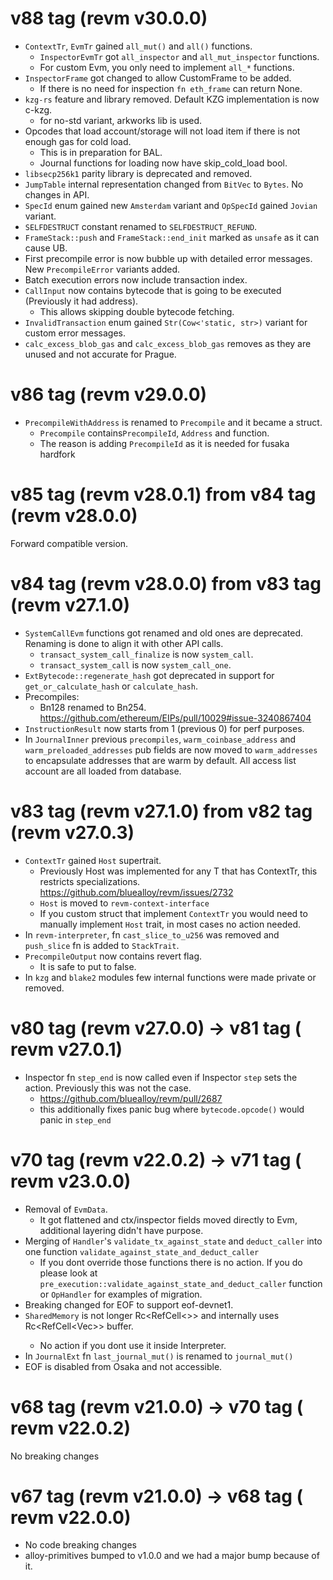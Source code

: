 # v88 tag (revm v30.0.0)

* `ContextTr`, `EvmTr` gained `all_mut()` and `all()` functions.
  * `InspectorEvmTr` got `all_inspector` and `all_mut_inspector` functions.
  * For custom Evm, you only need to implement `all_*` functions.
* `InspectorFrame` got changed to allow CustomFrame to be added.
  * If there is no need for inspection `fn eth_frame` can return None.
* `kzg-rs` feature and library removed. Default KZG implementation is now c-kzg.
  * for no-std variant, arkworks lib is used.
* Opcodes that load account/storage will not load item if there is not enough gas for cold load.
  * This is in preparation for BAL.
  * Journal functions for loading now have skip_cold_load bool.
* `libsecp256k1` parity library is deprecated and removed.
* `JumpTable` internal representation changed from `BitVec` to `Bytes`. No changes in API.
* `SpecId` enum gained new `Amsterdam` variant and `OpSpecId` gained `Jovian` variant.
* `SELFDESTRUCT` constant renamed to `SELFDESTRUCT_REFUND`.
* `FrameStack::push` and `FrameStack::end_init` marked as `unsafe` as it can cause UB.
* First precompile error is now bubble up with detailed error messages. New `PrecompileError` variants added.
* Batch execution errors now include transaction index.
* `CallInput` now contains bytecode that is going to be executed (Previously it had address).
  * This allows skipping double bytecode fetching.
* `InvalidTransaction` enum gained `Str(Cow<'static, str>)` variant for custom error messages.
* `calc_excess_blob_gas` and `calc_excess_blob_gas` removes as they are unused and not accurate for Prague.

# v86 tag (revm v29.0.0)

* `PrecompileWithAddress` is renamed to `Precompile` and it became a struct.
  * `Precompile` contains`PrecompileId`, `Address` and function.
  * The reason is adding `PrecompileId` as it is needed for fusaka hardfork

# v85 tag (revm v28.0.1) from v84 tag (revm v28.0.0)

Forward compatible version.

# v84 tag (revm v28.0.0) from v83 tag (revm v27.1.0)

* `SystemCallEvm` functions got renamed and old ones are deprecated. Renaming is done to align it with other API calls.
   * `transact_system_call_finalize` is now `system_call`.
   * `transact_system_call` is now `system_call_one`.
* `ExtBytecode::regenerate_hash` got deprecated in support for `get_or_calculate_hash` or `calculate_hash`.
* Precompiles:
  * Bn128 renamed to Bn254. https://github.com/ethereum/EIPs/pull/10029#issue-3240867404
* `InstructionResult` now starts from 1 (previous 0) for perf purposes.
* In `JournalInner` previous `precompiles`, `warm_coinbase_address` and `warm_preloaded_addresses` pub fields are now moved to `warm_addresses` to encapsulate addresses that are warm by default. All access list account are all loaded from database.


# v83 tag (revm v27.1.0) from v82 tag (revm v27.0.3)

* `ContextTr` gained `Host` supertrait.
  * Previously Host was implemented for any T that has ContextTr, this restricts specializations.
  https://github.com/bluealloy/revm/issues/2732
  * `Host` is moved to `revm-context-interface`
  * If you custom struct that implement `ContextTr` you would need to manually implement `Host` trait, in most cases no action needed.
* In `revm-interpreter`, fn `cast_slice_to_u256` was removed and `push_slice` fn is added to `StackTrait`.
* `PrecompileOutput` now contains revert flag.
  * It is safe to put to false.
* In `kzg` and `blake2` modules few internal functions were made private or removed.

# v80 tag (revm v27.0.0) -> v81 tag ( revm v27.0.1)

* Inspector fn `step_end` is now called even if Inspector `step` sets the action. Previously this was not the  case.
    * https://github.com/bluealloy/revm/pull/2687
    * this additionally fixes panic bug where `bytecode.opcode()` would panic in `step_end`

# v70 tag (revm v22.0.2) -> v71 tag ( revm v23.0.0)

* Removal of `EvmData`.
    * It got flattened and ctx/inspector fields moved directly to Evm, additional layering didn't have purpose.
* Merging of `Handler`'s `validate_tx_against_state` and `deduct_caller` into one function `validate_against_state_and_deduct_caller`
    * If you dont override those functions there is no action. If you do please look at `pre_execution::validate_against_state_and_deduct_caller`
    function or `OpHandler` for examples of migration.
* Breaking changed for EOF to support eof-devnet1. 
* `SharedMemory` is not longer Rc<RefCell<>> and internally uses Rc<RefCell<Vec<u8>>> buffer.
    * No action if you dont use it inside Interpreter.
* In `JournalExt` fn `last_journal_mut()` is renamed to `journal_mut()`
* EOF is disabled from Osaka and not accessible.

# v68 tag (revm v21.0.0) -> v70 tag ( revm v22.0.2)

No breaking changes

# v67 tag (revm v21.0.0) -> v68 tag ( revm v22.0.0)

* No code breaking changes
* alloy-primitives bumped to v1.0.0 and we had a major bump because of it.